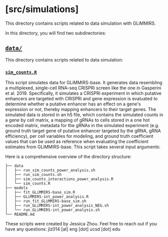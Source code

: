 # [src/simulations]

This directory contains scripts related to data simulation with GLiMMIRS. 

In this directory, you will find two subdirectories:

## [`data/`](https://github.com/mcvickerlab/GLiMMIRS/tree/simulations/src/simulations/data)
This directory contains scripts related to data simulation:

### [`sim_counts.R`](https://github.com/mcvickerlab/GLiMMIRS/blob/simulations/src/simulations/data/sim_counts.R)
This script simulates data for GLiMMIRS-base. It generates data resembling a multiplexed, single-cell RNA-seq CRISPRi screen like the one in Gasperini et al. 2019. Specifically, it simulates a CRISPRi experiment in which putative enhancers are targeted with CRISPRi and gene expression is evaluated to determine whether a putative enhancer has an effect on a gene's expression or not, thereby mapping enhancers to their target genes. The simulated data is stored in an h5 file, which contains the simulated counts in a gene by cell matrix, a mapping of gRNAs to cells stored in a one hot encoded matrix, metadata for the gRNAs in the simulated experiment (e.g. ground truth target gene of putative enhancer targeted by the gRNA, gRNA efficiency), per cell variables for modeling, and ground truth coefficient values that can be used as reference when evaluating the coefficient estimates from GLiMMIRS-base. This script takes several input arguments:

Here is a comprehensive overview of the directory structure:
```
├── data
│   ├── run_sim_counts_power_analysis.sh
│   ├── run_sim_counts.sh
│   ├── sim_counts_interactions_power_analysis.R
│   └── sim_counts.R
├── models
│   ├── fit_GLiMMIRS-base_sim.R
│   ├── GLiMMIRS-int_power_analysis.R
│   ├── run_fit_GLiMMIRS-base_sim.sh
│   ├── run_GLiMMIRS-int_power_analysis_NEG.sh
│   └── run_GLiMMIRS-int_power_analysis.sh
└── README.md
```

These scripts were created by Jessica Zhou. Feel free to reach out if you have any questions: jlz014 [at] eng [dot] ucsd [dot] edu
